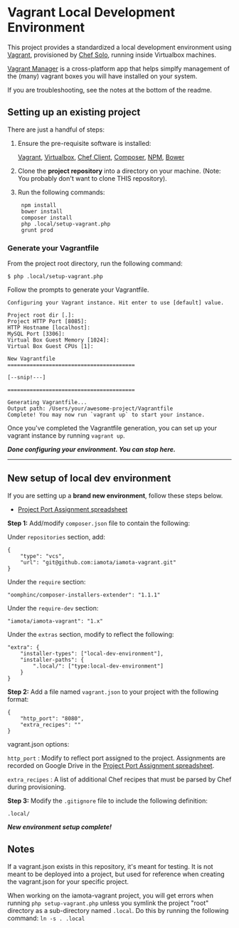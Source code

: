 # Vagrant Local Development Environment

This project provides a standardized a local development environment using [Vagrant](http://vagrantup.com), provisioned by [Chef Solo](vagrantup.com/docs/provisioning/chef_solo.html), running inside Virtualbox machines.

[Vagrant Manager](http://vagrantmanager.com/) is a cross-platform app that helps simplfy management of the (many) vagrant boxes you will have installed on your system.

If you are troubleshooting, see the notes at the bottom of the readme.

## Setting up an existing project

There are just a handful of steps:

1. Ensure the pre-requisite software is installed:

   [Vagrant](https://www.vagrantup.com/downloads.html), [Virtualbox](https://www.virtualbox.org/wiki/Downloads), [Chef Client](https://downloads.chef.io), [Composer](https://getcomposer.org), [NPM](https://nodejs.org/en/download/), [Bower](https://bower.io)

2. Clone the **project repository** into a directory on your machine. (Note: You probably don't want to clone THIS repository).

3. Run the following commands:

		npm install
		bower install
		composer install
		php .local/setup-vagrant.php
		grunt prod

### Generate your Vagrantfile

From the project root directory, run the following command:

	$ php .local/setup-vagrant.php

Follow the prompts to generate your Vagrantfile.

	Configuring your Vagrant instance. Hit enter to use [default] value.

	Project root dir [.]:
	Project HTTP Port [8085]:
	HTTP Hostname [localhost]:
	MySQL Port [3306]:
	Virtual Box Guest Memory [1024]:
	Virtual Box Guest CPUs [1]:

	New Vagrantfile
	========================================

	[--snip!---]

	========================================

	Generating Vagrantfile...
	Output path: /Users/your/awesome-project/Vagrantfile
	Complete! You may now run `vagrant up` to start your instance.

Once you've completed the Vagrantfile generation, you can set up your vagrant instance by running `vagrant up`.

***Done configuring your environment. You can stop here.***

----

## New setup of local dev environment

If you are setting up a **brand new environment**, follow these steps below.

* [Project Port Assignment spreadsheet](https://docs.google.com/a/iamota.com/spreadsheets/d/1pFm1RVFnsfQsNyC2YpmfQZtubdgDO7mOfymduogZDRA/edit?usp=sharing)

**Step 1:** Add/modify `composer.json` file to contain the following:

Under `repositories` section, add:

	{
		"type": "vcs",
		"url": "git@github.com:iamota/iamota-vagrant.git"
	}

Under the `require` section:

	"oomphinc/composer-installers-extender": "1.1.1"

Under the `require-dev` section:

	"iamota/iamota-vagrant": "1.x"

Under the `extras` section, modify to reflect the following:

	"extra": {
		"installer-types": ["local-dev-environment"],
		"installer-paths": {
			".local/": ["type:local-dev-environment"]
		}
	}

**Step 2:** Add a file named `vagrant.json` to your project with the following format:

	{
		"http_port": "8080",
		"extra_recipes": ""
	}

vagrant.json options:

`http_port` : Modify to reflect port assigned to the project. Assignments are recorded on Google Drive in the [Project Port Assignment spreadsheet](https://docs.google.com/a/iamota.com/spreadsheets/d/1pFm1RVFnsfQsNyC2YpmfQZtubdgDO7mOfymduogZDRA/edit?usp=sharing).

`extra_recipes` : A list of additional Chef recipes that must be parsed by Chef during provisioning.

**Step 3:** Modify the `.gitignore` file to include the following definition:

	.local/

***New environment setup complete!***


## Notes

If a vagrant.json exists in this repository, it's meant for testing. It is not meant to be deployed into a project, but used for reference when creating the vagrant.json for your specific project.

When working on the iamota-vagrant project, you will get errors when running `php setup-vagrant.php` unless you symlink the project "root" directory as a sub-directory named `.local`. Do this by running the following command: `ln -s . .local`


